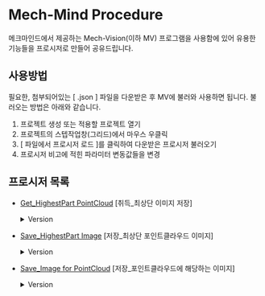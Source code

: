 # Mech-Mind Procedure

메크마인드에서 제공하는 Mech-Vision(이하 MV) 프로그램을 사용함에 있어 유용한 기능들을 프로시저로 만들어 공유드립니다.


## 사용방법

필요한, 첨부되어있는 [ .json ] 파일을 다운받은 후 MV에 불러와 사용하면 됩니다.
불러오는 방법은 아래와 같습니다.
1. 프로젝트 생성 또는 적용할 프로젝트 열기
2. 프로젝트의 스텝작업창(그리드)에서 마우스 우클릭
3. [ 파일에서 프로시저 로드 ]를 클릭하여 다운받은 프로시저 불러오기
4. 프로시저 비고에 적힌 파라미터 변동값들을 변경


## 프로시저 목록  
<!-- Get_HighestPart PointCloud[취득_최상단 이미지 저장] -->
 - [Get_HighestPart PointCloud](https://github.com/KimJihun-1315/Mech-Mind_Precedure/tree/main/Procedure/Get_HighestPart%20PointCloud)
 [취득_최상단 이미지 저장]
    <details>
    <summary>Version</summary>
    
    **1.0.0**       
     프로시저 생성

    </details>


<!-- Save_HighestPart Image[저장_최상단 포인트클라우드 이미지] -->
 - [Save_HighestPart Image](https://github.com/KimJihun-1315/Mech-Mind_Precedure/tree/main/Procedure/Save_HighestPart%20Image)
 [저장_최상단 포인트클라우드 이미지]
    <details>
    <summary>Version</summary>

    **1.0.0**       
    프로시저 생성

    </details>


<!-- Save_Image for PointCloud[저장_포인트클라우드에 해당하는 이미지] -->
 - [Save_Image for PointCloud](https://github.com/KimJihun-1315/Mech-Mind_Precedure/tree/main/Procedure/Save_Image%20for%20PointCloud)
[저장_포인트클라우드에 해당하는 이미지]
    <details>
    <summary>Version</summary>
    
    **1.0.0**       
    프로시저 생성

    </details>
